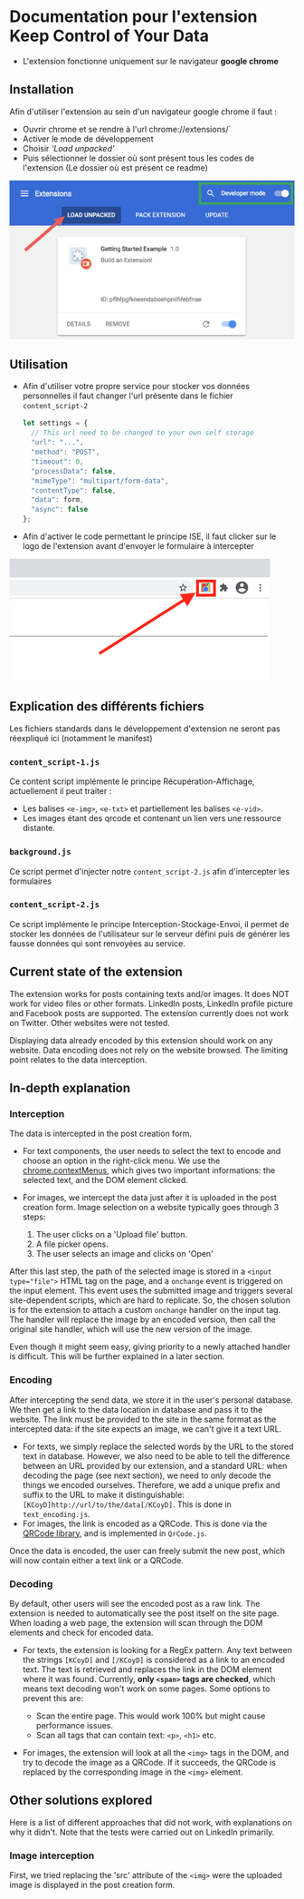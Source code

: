 # Documentation pour l'extension Keep Control of Your Data

- L'extension fonctionne uniquement sur le navigateur **google chrome**

## Installation

Afin d'utiliser l'extension au sein d'un navigateur google chrome il faut :

- Ouvrir chrome et se rendre à l'url chrome://extensions/`
- Activer le mode de développement
- Choisir *'Load unpacked'*
- Puis sélectionner le dossier où sont présent tous les codes de l'extension (Le dossier où est présent ce readme)

![img.png](srcReadme/chrome_load_unpacked_extension.png)

## Utilisation

- Afin d'utiliser votre propre service pour stocker vos données personnelles il faut changer l'url présente dans le fichier `content_script-2`
  ```javascript
  let settings = {
    // This url need to be changed to your own self storage
    "url": "...",
    "method": "POST",
    "timeout": 0,
    "processData": false,
    "mimeType": "multipart/form-data",
    "contentType": false,
    "data": form,
    "async": false
  };
  ```
- Afin d'activer le code permettant le principe ISE, il faut clicker sur le logo de l'extension avant d'envoyer le formulaire à intercepter

![img.png](srcReadme/insert_ISE_script.png)

## Explication des différents fichiers

Les fichiers standards dans le développement d'extension ne seront pas réexpliqué ici (notamment le manifest)

### `content_script-1.js`

Ce content script implémente le principe Récupération-Affichage, actuellement il peut traiter :

- Les balises `<e-img>`, `<e-txt>` et partiellement les balises `<e-vid>`.
- Les images étant des qrcode et contenant un lien vers une ressource distante.

### `background.js`

Ce script permet d'injecter notre `content_script-2.js` afin d'intercepter les formulaires

### `content_script-2.js`

Ce script implémente le principe Interception-Stockage-Envoi, il permet de stocker les données de l'utilisateur sur le serveur défini puis de générer les fausse données qui sont renvoyées au service.

## Current state of the extension

The extension works for posts containing texts and/or images. It does NOT work for video files or other formats.
LinkedIn posts, LinkedIn profile picture and Facebook posts are supported. The extension currently does not work on Twitter. Other websites were not tested.

Displaying data already encoded by this extension should work on any website. Data encoding does not rely on the website browsed. The limiting point relates to the data interception.

## In-depth explanation

### Interception

The data is intercepted in the post creation form.
- For text components, the user needs to select the text to encode and choose an option in the right-click menu. We use the [chrome.contextMenus](https://developer.chrome.com/docs/extensions/reference/contextMenus/), which gives two important informations: the selected text, and the DOM element clicked.

- For images, we intercept the data just after it is uploaded in the post creation form. Image selection on a website typically goes through 3 steps:
  1) The user clicks on a 'Upload file' button.
  2) A file picker opens.
  3) The user selects an image and clicks on 'Open'

After this last step, the path of the selected image is stored in a `<input type="file">` HTML tag on the page, and a `onchange` event is triggered on the input element. This event uses the submitted image and triggers several site-dependent scripts, which are hard to replicate.
So, the chosen solution is for the extension to attach a custom `onchange` handler on the input tag. The handler will replace the image by an encoded version, then call the original site handler, which will use the new version of the image.

Even though it might seem easy, giving priority to a newly attached handler is difficult. This will be further explained in a later section.

### Encoding

After intercepting the send data, we store it in the user's personal database. We then get a link to the data location in database and pass it to the website.
The link must be provided to the site in the same format as the intercepted data: if the site expects an image, we can't give it a text URL.
- For texts, we simply replace the selected words by the URL to the stored text in database. However, we also need to be able to tell the difference between an URL provided by our extension, and a standard URL: when decoding the page (see next section), we need to only decode the things we encoded ourselves.
Therefore, we add a unique prefix and suffix to the URL to make it distinguishable: `[KCoyD]http://url/to/the/data[/KCoyD]`.
This is done in `text_encoding.js`.
- For images, the link is encoded as a QRCode. This is done via the [QRCode library](https://www.npmjs.com/package/@nuintun/qrcode), and is implemented in `QrCode.js`.

Once the data is encoded, the user can freely submit the new post, which will now contain either a text link or a QRCode.

### Decoding

By default, other users will see the encoded post as a raw link. The extension is needed to automatically see the post itself on the site page.
When loading a web page, the extension will scan through the DOM elements and check for encoded data.
- For texts, the extension is looking for a RegEx pattern. Any text between the strings `[KCoyD]` and `[/KCoyD]` is considered as a link to an encoded text. The text is retrieved and replaces the link in the DOM element where it was found. Currently, **only `<span>` tags are checked**, which means text decoding won't work on some pages. Some options to prevent this are:
  - Scan the entire page. This would work 100% but might cause performance issues.
  - Scan all tags that can contain text: `<p>`, `<h1>` etc.

- For images, the extension will look at all the `<img>` tags in the DOM, and try to decode the image as a QRCode. If it succeeds, the QRCode is replaced by the corresponding image in the `<img>` element.
  
## Other solutions explored

Here is a list of different approaches that did not work, with explanations on why it didn't.
Note that the tests were carried out on LinkedIn primarily.

### Image interception

First, we tried replacing the 'src' attribute of the `<img>` were the uploaded image is displayed in the post creation form.



